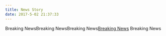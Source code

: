 ```yaml
---
title: News Story
date: 2017-5-02 21:37:33
---
```


Breaking NewsBreaking NewsBreaking News[Breaking News](https://www.google.com) Breaking News
